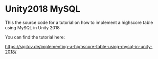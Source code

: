 # Unity2018 MySQL
This the source code for a tutorial on how to implement a highscore table using MySQL in Unity 2018 

You can find the tutorial here: 

https://sigitov.de/implementing-a-highscore-table-using-mysql-in-unity-2018/
